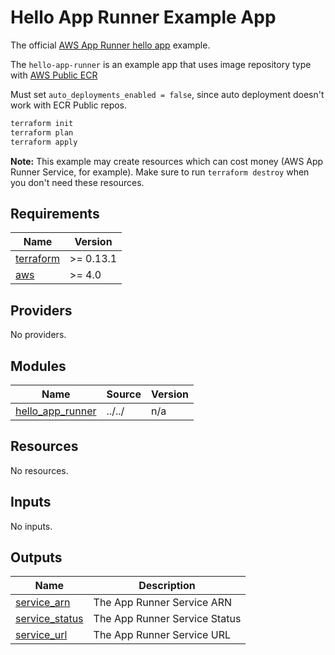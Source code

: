 # Hello App Runner Example App

The official [AWS App Runner hello app](https://github.com/aws-containers/hello-app-runner) example.

The `hello-app-runner` is an example app that uses image repository type with [AWS Public ECR](https://gallery.ecr.aws/aws-containers/hello-app-runner)

Must set `auto_deployments_enabled = false`, since auto deployment doesn't work with ECR Public repos.

```bash
terraform init
terraform plan
terraform apply
```
**Note:**
This example may create resources which can cost money (AWS App Runner Service, for example).
Make sure to run `terraform destroy` when you don't need these resources.

<!-- BEGINNING OF PRE-COMMIT-TERRAFORM DOCS HOOK -->
## Requirements

| Name | Version |
|------|---------|
| <a name="requirement_terraform"></a> [terraform](#requirement\_terraform) | >= 0.13.1 |
| <a name="requirement_aws"></a> [aws](#requirement\_aws) | >= 4.0 |

## Providers

No providers.

## Modules

| Name | Source | Version |
|------|--------|---------|
| <a name="module_hello_app_runner"></a> [hello\_app\_runner](#module\_hello\_app\_runner) | ../../ | n/a |

## Resources

No resources.

## Inputs

No inputs.

## Outputs

| Name | Description |
|------|-------------|
| <a name="output_service_arn"></a> [service\_arn](#output\_service\_arn) | The App Runner Service ARN |
| <a name="output_service_status"></a> [service\_status](#output\_service\_status) | The App Runner Service Status |
| <a name="output_service_url"></a> [service\_url](#output\_service\_url) | The App Runner Service URL |
<!-- END OF PRE-COMMIT-TERRAFORM DOCS HOOK -->
